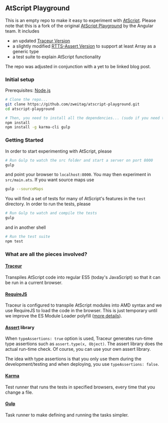 ## AtScript Playground

This is an empty repo to make it easy to experiment with [AtScript].
Please note that this is a fork of the original [AtScript Playground](https://github.com/angular/atscript-playground) by the Angular team.
It includes
* an updated [Traceur Version](https://github.com/google/traceur-compiler)
* a slightly modified [RTTS-Assert Version](https://github.com/stsc3000/assert)
  to support at least Array as a generic type
* a test suite to explain AtScript functionality

The repo was adjusted in conjunction with a yet to be linked blog post.

### Initial setup

Prerequisites: [Node.js](http://nodejs.org/download/)

```bash
# Clone the repo...
git clone https://github.com/zweitag/atscript-playground.git
cd atscript-playground

# Then, you need to install all the dependencies... (sudo if you need to)
npm install
npm install -g karma-cli gulp
```

### Getting Started
In order to start experimenting with AtScript, please
```bash
# Run Gulp to watch the src folder and start a server on port 8000
gulp
```
and point your browser to `localhost:8000`.
You may then experiment in `src/main.ats`. If you want source maps use
```bash
gulp --sourceMaps
```

You will find a set of tests for many of AtScript's features in the `test`
directory. In order to run the tests, please

```bash
# Run Gulp to watch and compile the tests
gulp
```

and in another shell

```bash
# Run the test suite
npm test
```
### What are all the pieces involved?

#### [Traceur]
Transpiles AtScript code into regular ES5 (today's JavaScript) so that it can be run in a current browser.

#### [RequireJS]
Traceur is configured to transpile AtScript modules into AMD syntax and we use RequireJS to load the code in the browser. This is just temporary until we improve the ES Module Loader polyfill ([more details](https://github.com/angular/atscript-playground/issues/3)).

#### [Assert] library
When `typeAssertions: true` option is used, Traceur generates run-time type assertions such as `assert.type(x, Object)`. The assert library does the actual run-time check. Of course, you can use your own assert library.

The idea with type assertions is that you only use them during the development/testing and when deploying, you use `typeAssertions: false`.

#### [Karma]
Test runner that runs the tests in specified browsers, every time that you change a file.

#### [Gulp]
Task runner to make defining and running the tasks simpler.


[AtScript]: http://atscript.org
[Traceur]: https://github.com/google/traceur-compiler
[RequireJS]: http://requirejs.org
[Assert]: https://github.com/angular/assert
[Karma]: http://karma-runner.github.io/
[Gulp]: http://gulpjs.com
